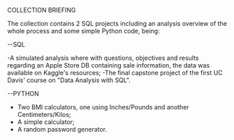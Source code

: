COLLECTION BRIEFING

The collection contains 2 SQL projects including an analysis overview of the whole process and some simple Python code, being:

--SQL

-A simulated analysis where with questions, objectives and results regarding an Apple Store DB containing sale information, the data was available on Kaggle's resources;
-The final capstone project of the first UC Davis' course on "Data Analysis with SQL".

--PYTHON

- Two BMI calculators, one using Inches/Pounds and another Centimeters/Kilos;
- A simple calculator;
- A random password generator.
